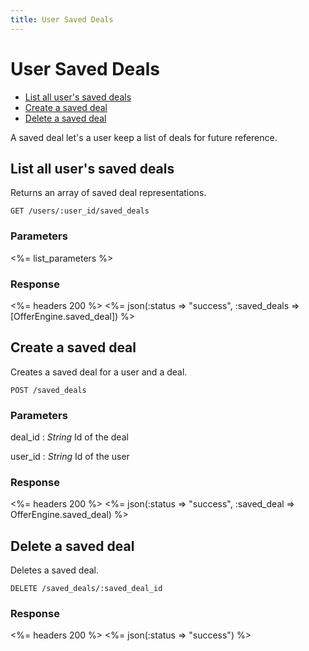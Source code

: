 ```yaml
---
title: User Saved Deals
---
```


# User Saved Deals

* [List all user's saved deals](/v1/users/saved_deals/#list-all-users-saved-deals)
* [Create a saved deal](/v1/users/saved_deals/#create-a-saved-deal)
* [Delete a saved deal](/v1/users/saved_deals/#delete-a-saved-deal)

A saved deal let's a user keep a list of deals for future reference.

## List all user's saved deals
Returns an array of saved deal representations.

    GET /users/:user_id/saved_deals


### Parameters

<%= list_parameters %>

### Response

<%= headers 200 %>
<%= json(:status => "success", :saved_deals => [OfferEngine.saved_deal]) %>

## Create a saved deal
Creates a saved deal for a user and a deal.

    POST /saved_deals

### Parameters

deal_id
: _String_  Id of the deal

user_id
: _String_  Id of the user

### Response

<%= headers 200 %>
<%= json(:status => "success", :saved_deal => OfferEngine.saved_deal) %>

## Delete a saved deal
Deletes a saved deal.

    DELETE /saved_deals/:saved_deal_id

### Response

<%= headers 200 %>
<%= json(:status => "success") %>